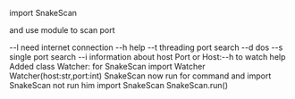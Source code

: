 import SnakeScan

and use module to scan port 

 --l  need internet connection
 --h help
 --t threading port search
 --d dos
 --s single port search
 --i information about host
 Port or Host:--h to watch help
 Added class Watcher:
     for SnakeScan import Watcher
     Watcher(host:str,port:int)
 SnakeScan now run for command and import SnakeScan not run him
 import SnakeScan
 SnakeScan.run()
 